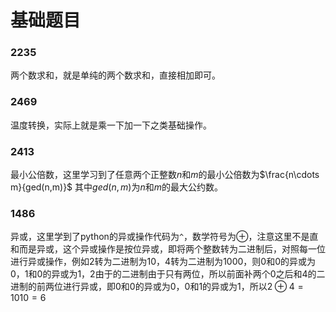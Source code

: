 # 基础题目
### 2235
两个数求和，就是单纯的两个数求和，直接相加即可。

### 2469
温度转换，实际上就是乘一下加一下之类基础操作。

### 2413
最小公倍数，这里学习到了任意两个正整数$n$和$m$的最小公倍数为$\frac{n\cdots m}{ged(n,m)}$
其中$ged(n,m)$为$n$和$m$的最大公约数。

### 1486
异或，这里学到了python的异或操作代码为`^`，数学符号为$\oplus$，注意这里不是直和而是异或，这个异或操作是按位异或，即将两个整数转为二进制后，对照每一位进行异或操作，例如$2$转为二进制为$10$，$4$转为二进制为$1000$，则$0$和$0$的异或为$0$，$1$和$0$的异或为$1$，$2$由于的二进制由于只有两位，所以前面补两个$0$之后和$4$的二进制的前两位进行异或，即$0$和$0$的异或为$0$，$0$和$1$的异或为$1$，所以$2\oplus 4=1010=6$
